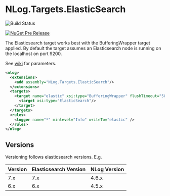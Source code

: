 NLog.Targets.ElasticSearch 
==========================

<img src="https://ci.appveyor.com/api/projects/status/53pvt1ao61hd3ym2/branch/master?retina=true" alt="Build Status"/>

[![NuGet Pre Release](https://img.shields.io/nuget/vpre/NLog.Targets.ElasticSearch.svg)](https://www.nuget.org/packages/NLog.Targets.ElasticSearch)


The Elasticsearch target works best with the BufferingWrapper target applied. By default the target assumes an Elasticsearch node is running on the localhost on port 9200.

See [wiki](https://github.com/ReactiveMarkets/NLog.Targets.ElasticSearch/wiki) for parameters.

```xml
<nlog>
  <extensions>
    <add assembly="NLog.Targets.ElasticSearch"/>
  </extensions>
  <targets>
    <target name="elastic" xsi:type="BufferingWrapper" flushTimeout="5000">
  	  <target xsi:type="ElasticSearch"/>
    </target>
  </targets>
  <rules>
    <logger name="*" minlevel="Info" writeTo="elastic" />
  </rules>
</nlog>
```

## Versions

Versioning follows elasticsearch versions. E.g.

| Version | Elasticsearch Version | NLog Version |
| ------- | --------------------- | ------------ |
| 7.x     | 7.x                   | 4.6.x        |
| 6.x     | 6.x                   | 4.5.x        |
